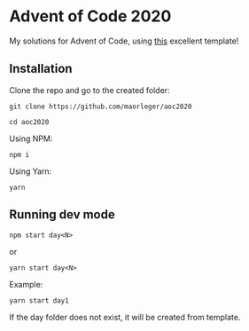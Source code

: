 # Advent of Code 2020

My solutions for Advent of Code, using [this](https://github.com/caderek/aoc-starter-ts) excellent template!

## Installation

Clone the repo and go to the created folder:

```
git clone https://github.com/maorleger/aoc2020
```

```
cd aoc2020
```

Using NPM:

```
npm i
```

Using Yarn:

```
yarn
```

## Running dev mode

```
npm start day<N>
```

or

```
yarn start day<N>
```

Example:

```
yarn start day1
```

If the day folder does not exist, it will be created from template.
